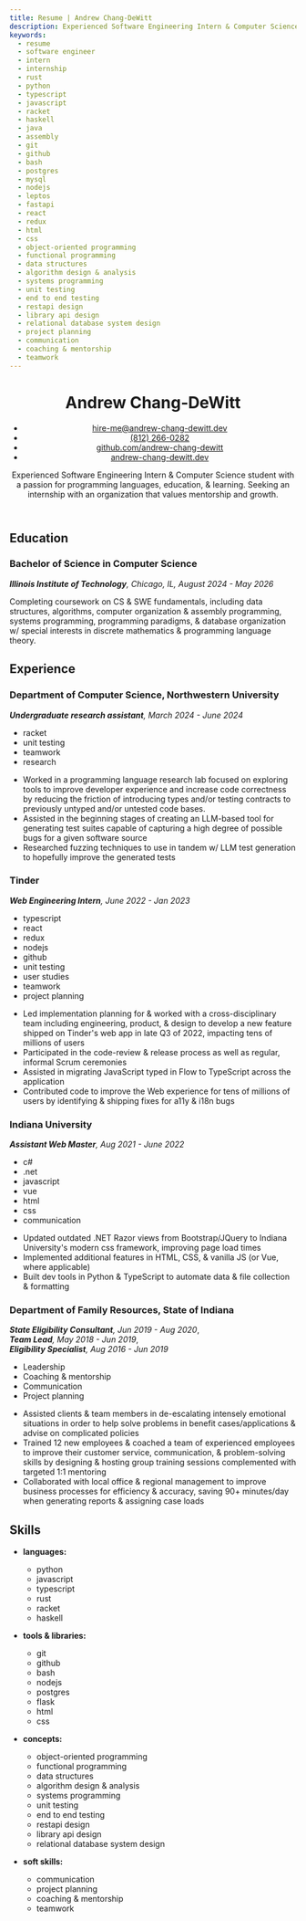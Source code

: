 ```yaml
---
title: Resume | Andrew Chang-DeWitt
description: Experienced Software Engineering Intern & Computer Science student with a passion for mathematics, programming languages, & Rust. Currently seeking an internship for summer 2025.
keywords:
  - resume
  - software engineer
  - intern
  - internship
  - rust
  - python
  - typescript
  - javascript
  - racket
  - haskell
  - java
  - assembly
  - git
  - github
  - bash
  - postgres
  - mysql
  - nodejs
  - leptos
  - fastapi
  - react
  - redux
  - html
  - css
  - object-oriented programming
  - functional programming
  - data structures
  - algorithm design & analysis
  - systems programming
  - unit testing
  - end to end testing
  - restapi design
  - library api design
  - relational database system design
  - project planning
  - communication
  - coaching & mentorship
  - teamwork
---
```


<header>

<!-- NOTE: using U+2011 non breaking hyphen below to discourage wrapping at
     hyphen in Chang-DeWitt. Can also be specified using &#x2011 or &#8209
-->

# Andrew Chang‑DeWitt

<span class="contact-list">

- [hire-me@andrew-chang-dewitt.dev](mailto:hire-me@andrew-chang-dewitt.dev)
- [(812) 266-0282](tel:+01-8122660282)
- [github.com/andrew-chang-dewitt](https://github.com/andrew-chang-dewitt)
- [andrew-chang-dewitt.dev](https://andrew-chang-dewitt.dev)

</span>

Experienced Software Engineering Intern & Computer Science student with a passion for programming languages, education, & learning.
Seeking an internship with an organization that values mentorship and growth.

</header>
<section id="education">

## Education

<section>

### Bachelor of Science in Computer Science

<div>
<div>

_**Illinois Institute of Technology**, Chicago, IL, August 2024 - May 2026_

</div>
<div>

Completing coursework on CS & SWE fundamentals, including data structures, algorithms, computer organization & assembly programming, systems programming, programming paradigms, & database organization w/ special interests in discrete mathematics & programming language theory.

</div>
</div>

</section>
</section>
<section id="experience">

## Experience

<section>

### Department of Computer Science, Northwestern University

<div>
<div>

_**Undergraduate research assistant**, March 2024 - June 2024_

<span class="skills-list">

- racket
- unit testing
- teamwork
- research

</span>
</div>
<div>

- Worked in a programming language research lab focused on exploring tools to improve developer experience and increase code correctness by reducing the friction of introducing types and/or testing contracts to previously untyped and/or untested code bases.
- Assisted in the beginning stages of creating an LLM-based tool for generating test suites capable of capturing a high degree of possible bugs for a given software source
- Researched fuzzing techniques to use in tandem w/ LLM test generation to hopefully improve the generated tests

</div>
</section>
<section>

### Tinder

<div>
<div>

_**Web Engineering Intern**, June 2022 - Jan 2023_

<span class="skills-list">

- typescript
- react
- redux
- nodejs
- github
- unit testing
- user studies
- teamwork
- project planning

</span>
</div>
<div>

- Led implementation planning for & worked with a cross-disciplinary team including engineering, product, & design to develop a new feature shipped on Tinder's web app in late Q3 of 2022, impacting tens of millions of users
- Participated in the code-review &amp; release process as well as regular, informal Scrum ceremonies
- Assisted in migrating JavaScript typed in Flow to TypeScript across the application
- Contributed code to improve the Web experience for tens of millions of users by identifying & shipping fixes for a11y & i18n bugs

</div>
</section>
<section>

### Indiana University

<div>
<div>

_**Assistant Web Master**, Aug 2021 - June 2022_

<span class="skills-list">

- c#
- .net
- javascript
- vue
- html
- css
- communication

</span>
</div>
<div>

- Updated outdated .NET Razor views from Bootstrap/JQuery to Indiana University's modern css framework, improving page load times
- Implemented additional features in HTML, CSS, & vanilla JS (or Vue, where applicable)
- Built dev tools in Python & TypeScript to automate data & file collection & formatting

</div>
</div>
</section>
<!-- NOTE: not sure this should be included...
           pro: it serves great purpose to showcase soft skills, but not much otherwise
           con: it draws attention to me being an atypical student/intern/applicant in a way that may not be seen positively
           -->
<section>

### Department of Family Resources, State of Indiana

<div>
<div>

_**State Eligibility Consultant**, Jun 2019 - Aug 2020_,<br />
_**Team Lead**, May 2018 - Jun 2019_,<br />
_**Eligibility Specialist**, Aug 2016 - Jun 2019_

<span class="skills-list">

- Leadership
- Coaching & mentorship
- Communication
- Project planning

</span>
</div>
<div>

- Assisted clients & team members in de-escalating intensely emotional situations in order to help solve problems in benefit cases/applications & advise on complicated policies
- Trained 12 new employees & coached a team of experienced employees to improve their customer service, communication, & problem-solving skills by designing & hosting group training sessions complemented with targeted 1:1 mentoring
- Collaborated with local office & regional management to improve business processes for efficiency & accuracy, saving 90+ minutes/day when generating reports & assigning case loads

</div>
</section>
<!---->
</section>
<aside id="skills">

## Skills

- **languages:**
  <span class="skills-list">

  - python
  - javascript
  - typescript
  - rust
  - racket
  - haskell

  </span>

- **tools & libraries:**
  <span class="skills-list">

  - git
  - github
  - bash
  - nodejs
  - postgres
  - flask
  - html
  - css

  </span>

- **concepts:**
  <span class="skills-list">

  - object-oriented programming
  - functional programming
  - data structures
  - algorithm design & analysis
  - systems programming
  - unit testing
  - end to end testing
  - restapi design
  - library api design
  - relational database system design

  </span>

- **soft skills:**
  <span class="skills-list">

  - communication
  - project planning
  - coaching & mentorship
  - teamwork

  </span>

</aside>

